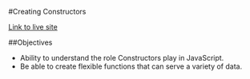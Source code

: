 #Creating Constructors

[Link to live site](http://tiy-boss-constructors-hw.surge.sh)


##Objectives
* Ability to understand the role Constructors play in JavaScript.
* Be able to create flexible functions that can serve a variety of data.
